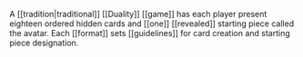 A [[tradition|traditional]] [[Duality]] [[game]] has each player present eighteen ordered hidden cards and [[one]] [[revealed]] starting piece called the avatar. Each [[format]] sets [[guidelines]] for card creation and starting piece designation. 